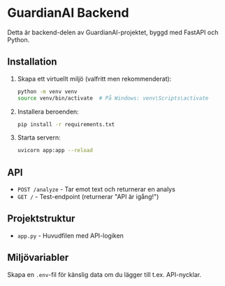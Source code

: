 # GuardianAI Backend

Detta är backend-delen av GuardianAI-projektet, byggd med FastAPI och Python.

## Installation

1. Skapa ett virtuellt miljö (valfritt men rekommenderat):
   ```bash
   python -m venv venv
   source venv/bin/activate  # På Windows: venv\Scripts\activate
   ```

2. Installera beroenden:
   ```bash
   pip install -r requirements.txt
   ```

3. Starta servern:
   ```bash
   uvicorn app:app --reload
   ```

## API

- `POST /analyze` - Tar emot text och returnerar en analys
- `GET /` - Test-endpoint (returnerar "API är igång!")

## Projektstruktur

- `app.py` - Huvudfilen med API-logiken

## Miljövariabler

Skapa en `.env`-fil för känslig data om du lägger till t.ex. API-nycklar.

